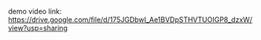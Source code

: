 demo video link:
https://drive.google.com/file/d/175JGDbwI_Ae1BVDpSTHVTUOIGP8_dzxW/view?usp=sharing
